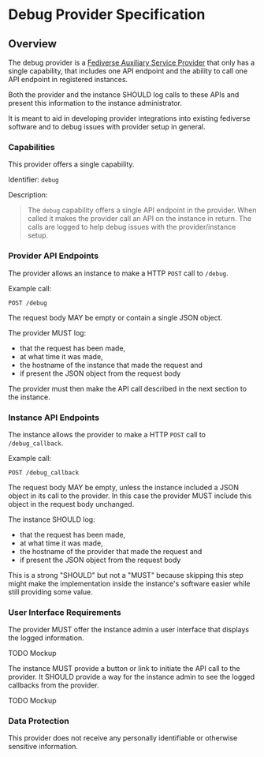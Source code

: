 # Debug Provider Specification

## Overview

The debug provider is a
[Fediverse Auxiliary Service Provider](../../general/v0.1/)
that only has a single capability, that includes one API endpoint and
the ability to call one API endpoint in registered instances.

Both the provider and the instance SHOULD log calls to these APIs and
present this information to the instance administrator.

It is meant to aid in developing provider integrations into existing
fediverse software and to debug issues with provider setup in general.

### Capabilities

This provider offers a single capability.

Identifier: `debug`

Description:

> The `debug` capability offers a single API endpoint in the provider.
> When called it makes the provider call an API on the instance in
> return. The calls are logged to help debug issues with the
> provider/instance setup.

### Provider API Endpoints

The provider allows an instance to make a HTTP `POST` call to `/debug`.

Example call:

```http
POST /debug
```

The request body MAY be empty or contain a single JSON object.

The provider MUST log:

* that the request has been made,
* at what time it was made,
* the hostname of the instance that made the request and
* if present the JSON object from the request body 

The provider must then make the API call described in the next section
to the instance.

### Instance API Endpoints

The instance allows the provider to make a HTTP `POST` call to
`/debug_callback`.

Example call:

```http
POST /debug_callback
```

The request body MAY be empty, unless the instance included a JSON
object in its call to the provider. In this case the provider MUST
include this object in the request body unchanged.

The instance SHOULD log:

* that the request has been made,
* at what time it was made,
* the hostname of the provider that made the request and
* if present the JSON object from the request body 

This is a strong "SHOULD" but not a "MUST" because skipping this step
might make the implementation inside the instance's software easier
while still providing some value.

### User Interface Requirements

The provider MUST offer the instance admin a user interface that
displays the logged information.

TODO Mockup

The instance MUST provide a button or link to initiate the API call to
the provider. It SHOULD provide a way for the instance admin to see the
logged callbacks from the provider.

TODO Mockup

### Data Protection

This provider does not receive any personally identifiable or otherwise
sensitive information.
